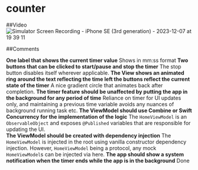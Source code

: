 # counter

##Video
![Simulator Screen Recording - iPhone SE (3rd generation) - 2023-12-07 at 19 39 11](https://github.com/distressedrook/counter/assets/5190296/a2166210-e221-477d-adc7-60e62ad8c151)

##Comments

**One label that shows the current timer value** 
Shows in mm:ss format
**Two buttons that can be clicked to start/pause and stop the timer**
The stop button disables itself wherever applicable.
**The View shows an animated ring around the text reflecting the time left the buttons reflect the current state of the timer**
A nice gradient circle that animates back after completion.
**The timer feature should be unaffected by putting the app in the background for any period of time**
Reliance on timer for UI updates only, and maintaining a previous time variable avoids any nuances of background running task etc.
**The ViewModel should use Combine or Swift Concurrency for the implementation of the logic**
The `HomeViewModel` is an `ObservableObject` and exposes `@Published` variables that are responsible for updating the UI.   
**The ViewModel should be created with dependency injection**
The `HomeViewModel` is injected in the root using vanilla constructor dependency injection. However, `HomeViewModel` being a protocol, any mock `HomeViewModel`s can be injected via here. 
**The app should show a system notification when the timer ends while the app is in the background**
Done
